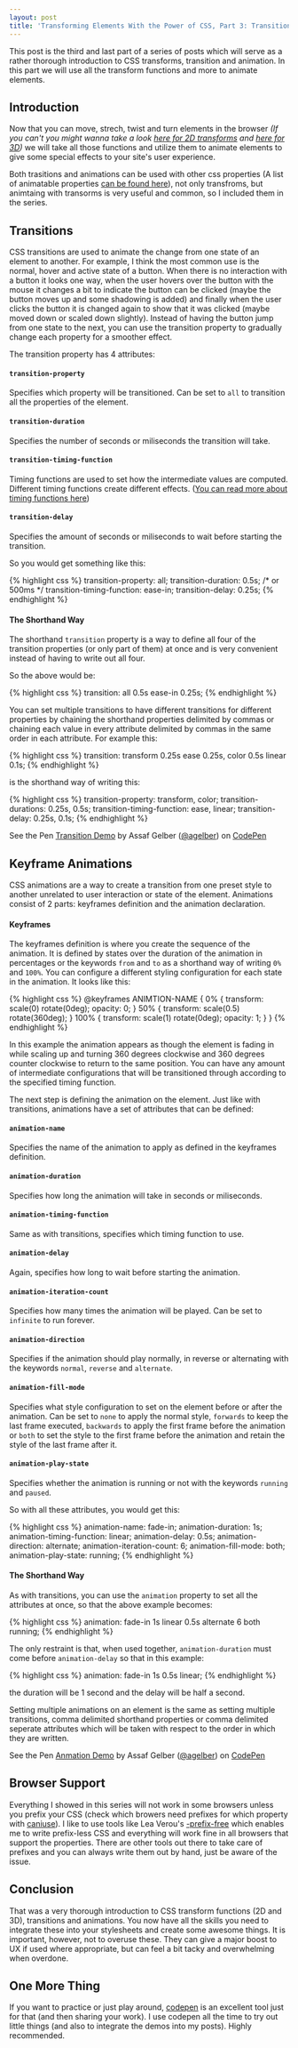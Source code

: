 ```yaml
---
layout: post
title: 'Transforming Elements With the Power of CSS, Part 3: Transition and Animation'
---
```


This post is the third and last part of a series of posts which will serve as a rather thorough introduction to CSS transforms, transition and animation. In this part we will use all the transform functions and more to animate elements.

## Introduction

Now that you can move, strech, twist and turn elements in the browser _(If you can't you might wanna take a look [here for 2D transforms](/2d-transforms/) and [here for 3D](/3d-transforms/))_ we will take all those functions and utilize them to animate elements to give some special effects to your site's user experience.

Both trasitions and animations can be used with other css properties (A list of animatable properties [can be found here](https://developer.mozilla.org/en-US/docs/Web/CSS/CSS_animated_properties)), not only transfroms, but animtaing with transorms is very useful and common, so I included them in the series.

## Transitions

CSS transitions are used to animate the change from one state of an element to another. For example, I think the most common use is the normal, hover and active state of a button. When there is no interaction with a button it looks one way, when the user hovers over the button with the mouse it changes a bit to indicate the button can be clicked (maybe the button moves up and some shadowing is added) and finally when the user clicks the button it is changed again to show that it was clicked (maybe moved down or scaled down slightly). Instead of having the button jump from one state to the next, you can use the transition property to gradually change each property for a smoother effect.

The transition property has 4 attributes:

#### `transition-property`

Specifies which property will be transitioned. Can be set to `all` to transition all the properties of the element.

#### `transition-duration`

Specifies the number of seconds or miliseconds the transition will take.

#### `transition-timing-function`

Timing functions are used to set how the intermediate values are computed. Different timing functions create different effects. ([You can read more about timing functions here](https://developer.mozilla.org/en-US/docs/Web/CSS/timing-function))

#### `transition-delay`

Specifies the amount of seconds or miliseconds to wait before starting the transition.

So you would get something like this:

{% highlight css %}
transition-property: all;
transition-duration: 0.5s; /* or 500ms */
transition-timing-function: ease-in;
transition-delay: 0.25s;
{% endhighlight %}

#### The Shorthand Way

The shorthand `transition` property is a way to define all four of the transition properties (or only part of them) at once and is very convenient instead of having to write out all four.

So the above would be:

{% highlight css %}
transition: all 0.5s ease-in 0.25s;
{% endhighlight %}

You can set multiple transitions to have different transitions for different properties by chaining the shorthand properties delimited by commas or chaining each value in every attribute delimited by commas in the same order in each attribute. For example this:

{% highlight css %}
transition: transform 0.25s ease 0.25s, color 0.5s linear 0.1s;
{% endhighlight %}

is the shorthand way of writing this:

{% highlight css %}
transition-property: transform, color;
transition-durations: 0.25s, 0.5s;
transition-timing-function: ease, linear;
transition-delay: 0.25s, 0.1s;
{% endhighlight %}

<p data-height="260" data-theme-id="211" data-slug-hash="fxbAi" data-user="agelber" data-default-tab="result" class='codepen'>See the Pen <a href='http://codepen.io/agelber/pen/fxbAi'>Transition Demo</a> by Assaf Gelber (<a href='http://codepen.io/agelber'>@agelber</a>) on <a href='http://codepen.io'>CodePen</a></p>

## Keyframe Animations

CSS animations are a way to create a transition from one preset style to another unrelated to user interaction or state of the element. Animations consist of 2 parts: keyframes definition and the animation declaration.

#### Keyframes

The keyframes definition is where you create the sequence of the animation. It is defined by states over the duration of the animation in percentages or the keywords `from` and `to` as a shorthand way of writing `0%` and `100%`. You can configure a different styling configuration for each state in the animation. It looks like this:

{% highlight css %}
@keyframes ANIMTION-NAME {
  0% {
    transform: scale(0) rotate(0deg);
    opacity: 0;
  }
  50% {
    transform: scale(0.5) rotate(360deg);
  }
  100% {
    transform: scale(1) rotate(0deg);
    opacity: 1;
  }
}
{% endhighlight %}

In this example the animation appears as though the element is fading in while scaling up and turning 360 degrees clockwise and 360 degrees counter clockwise to return to the same position. You can have any amount of intermediate configurations that will be transitioned through according to the specified timing function.

The next step is defining the animation on the element. Just like with transitions, animations have a set of attributes that can be defined:

#### `animation-name`

Specifies the name of the animation to apply as defined in the keyframes definition.

#### `animation-duration`

Specifies how long the animation will take in seconds or miliseconds.

#### `animation-timing-function`

Same as with transitions, specifies which timing function to use.

#### `animation-delay`

Again, specifies how long to wait before starting the animation.

#### `animation-iteration-count`

Specifies how many times the animation will be played. Can be set to `infinite` to run forever.

#### `animation-direction`

Specifies if the animation should play normally, in reverse or alternating with the keywords `normal`, `reverse` and `alternate`.

#### `animation-fill-mode`

Specifies what style configuration to set on the element before or after the animation. Can be set to `none` to apply the normal style, `forwards` to keep the last frame executed, `backwards` to apply the first frame before the animation or `both` to set the style to the first frame before the animation and retain the style of the last frame after it.

#### `animation-play-state`

Specifies whether the animation is running or not with the keywords `running` and `paused`.

So with all these attributes, you would get this:

{% highlight css %}
animation-name: fade-in;
animation-duration: 1s;
animation-timing-function: linear;
animation-delay: 0.5s;
animation-direction: alternate;
animation-iteration-count: 6;
animation-fill-mode: both;
animation-play-state: running;
{% endhighlight %}

#### The Shorthand Way

As with transitions, you can use the `animation` property to set all the attributes at once, so that the above example becomes:

{% highlight css %}
animation: fade-in 1s linear 0.5s alternate 6 both running;
{% endhighlight %}

The only restraint is that, when used together, `animation-duration` must come before `animation-delay` so that in this example:

{% highlight css %}
animation: fade-in 1s 0.5s linear;
{% endhighlight %}

the duration will be 1 second and the delay will be half a second.

Setting multiple animations on an element is the same as setting multiple transitions, comma delimited shorthand properties or comma delimited seperate attributes which will be taken with respect to the order in which they are written.

<p data-height="260" data-theme-id="211" data-slug-hash="sjcFG" data-user="agelber" data-default-tab="result" class='codepen'>See the Pen <a href='http://codepen.io/agelber/pen/sjcFG'>Anmation Demo</a> by Assaf Gelber (<a href='http://codepen.io/agelber'>@agelber</a>) on <a href='http://codepen.io'>CodePen</a></p>

## Browser Support

Everything I showed in this series will not work in some browsers unless you prefix your CSS (check which browers need prefixes for which property with [caniuse](http://caniuse.com)). I like to use tools like Lea Verou's [-prefix-free](http://leaverou.github.io/prefixfree/) which enables me to write prefix-less CSS and everything will work fine in all browsers that support the properties. There are other tools out there to take care of prefixes and you can always write them out by hand, just be aware of the issue.

## Conclusion

That was a very thorough introduction to CSS transform functions (2D and 3D), transitions and animations. You now have all the skills you need to integrate these into your stylesheets and create some awesome things. It is important, however, not to overuse these. They can give a major boost to UX if used where appropriate, but can feel a bit tacky and overwhelming when overdone.

## One More Thing

If you want to practice or just play around, [codepen](http://codepen.io) is an excellent tool just for that (and then sharing your work). I use codepen all the time to try out little things (and also to integrate the demos into my posts). Highly recommended.

<script async="async" src="http://codepen.io/assets/embed/ei.js"> </script>
